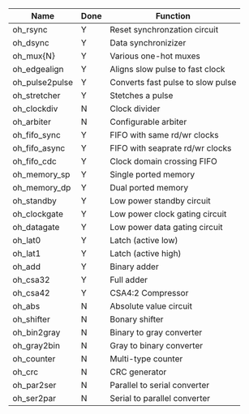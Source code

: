 
| Name            | Done | Function                            |
|-----------------|------|-------------------------------------|
| oh_rsync        |  Y   | Reset synchronzation circuit        |
| oh_dsync        |  Y   | Data synchronizizer                 |
| oh_mux{N}       |  Y   | Various one-hot muxes               |
| oh_edgealign    |  Y   | Aligns slow pulse to fast clock     |
| oh_pulse2pulse  |  Y   | Converts fast pulse to slow pulse   |
| oh_stretcher    |  Y   | Stetches a pulse                    |
| oh_clockdiv     |  N   | Clock divider                       |
| oh_arbiter      |  N   | Configurable arbiter                |
| oh_fifo_sync    |  Y   | FIFO with same rd/wr clocks         |
| oh_fifo_async   |  Y   | FIFO with seaprate rd/wr clocks     |
| oh_fifo_cdc     |  Y   | Clock domain crossing FIFO          |
| oh_memory_sp    |  Y   | Single ported memory                |
| oh_memory_dp    |  Y   | Dual ported memory                  |
| oh_standby      |  Y   | Low power standby circuit           |
| oh_clockgate    |  Y   | Low power clock gating circuit      |
| oh_datagate     |  Y   | Low power data gating circuit       |
| oh_lat0         |  Y   | Latch (active low)                  |
| oh_lat1         |  Y   | Latch (active high)                 |
| oh_add          |  Y   | Binary adder                        |
| oh_csa32        |  Y   | Full adder                          |
| oh_csa42        |  Y   | CSA4:2 Compressor                   |
| oh_abs          |  N   | Absolute value circuit              |
| oh_shifter      |  N   | Bonary shifter                      |
| oh_bin2gray     |  N   | Binary to gray converter            |
| oh_gray2bin     |  N   | Gray to binary converter            |
| oh_counter      |  N   | Multi-type counter                  |
| oh_crc          |  N   | CRC generator                       |
| oh_par2ser      |  N   | Parallel to serial converter        |
| oh_ser2par      |  N   | Serial to parallel converter        |







